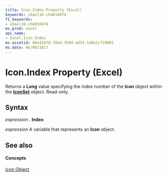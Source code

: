 ```yaml
---
title: Icon.Index Property (Excel)
keywords: vbaxl10.chm816074
f1_keywords:
- vbaxl10.chm816074
ms.prod: excel
api_name:
- Excel.Icon.Index
ms.assetid: 86e426f8-78bd-fb9d-ad33-149e1cf39001
ms.date: 06/08/2017
---
```



# Icon.Index Property (Excel)

Returns a  **Long** value specifying the index number of the **Icon** object within the **[IconSet](Excel.IconSet.md)** object. Read-only.


## Syntax

 _expression_ . **Index**

 _expression_ A variable that represents an **Icon** object.


## See also


#### Concepts


[Icon Object](Excel.Icon.md)

